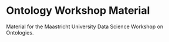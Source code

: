 # Ontology Workshop Material
Material for the Maastricht University Data Science Workshop on Ontologies.
